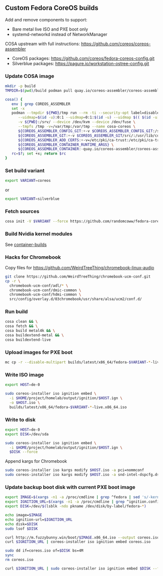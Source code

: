 ## Custom Fedora CoreOS builds

Add and remove components to support:

* Bare metal live ISO and PXE boot only
* systemd-networkd instead of NetworkManager

COSA upstream with full instructions: https://github.com/coreos/coreos-assembler

* CoreOS packages: https://github.com/coreos/fedora-coreos-config.git
* Silverblue packages: https://pagure.io/workstation-ostree-config.git

### Update COSA image

```bash
mkdir -p build
TMPDIR=$(pwd)/build podman pull quay.io/coreos-assembler/coreos-assembler:latest
```

```bash
cosa() {
   env | grep COREOS_ASSEMBLER
   set -x
   podman --tmpdir ${PWD}/tmp run --rm -ti --security-opt label=disable --privileged -w /srv \
      --uidmap=$(id -u):0:1 --uidmap=0:1:$(id -u) --uidmap $(( $(id -u) + 1 )):$(( $(id -u) + 1 )):55536 \
      -v ${PWD}:/srv/ --device /dev/kvm --device /dev/fuse \
      --tmpfs /tmp -v=/var/tmp:/var/tmp --name cosa-coreos \
      ${COREOS_ASSEMBLER_CONFIG_GIT:+-v $COREOS_ASSEMBLER_CONFIG_GIT:/srv/src/config/:ro} \
      ${COREOS_ASSEMBLER_GIT:+-v $COREOS_ASSEMBLER_GIT/src/:/usr/lib/coreos-assembler/:ro} \
      ${COREOS_ASSEMBLER_ADD_CERTS:+-v=/etc/pki/ca-trust:/etc/pki/ca-trust:ro} \
      ${COREOS_ASSEMBLER_CONTAINER_RUNTIME_ARGS} \
      ${COREOS_ASSEMBLER_CONTAINER:-quay.io/coreos-assembler/coreos-assembler:latest} "$@"
   rc=$?; set +x; return $rc
}
```

### Set build variant

```bash
export VARIANT=coreos
```

or

```bash
export VARIANT=silverblue
```

### Fetch sources

```bash
cosa init -V $VARIANT --force https://github.com/randomcoww/fedora-coreos-config-custom.git 
```

### Build Nvidia kernel modules

See [container-builds](https://github.com/randomcoww/container-builds/tree/master/nvidia-overlay)

### Hacks for Chromebook

Copy files for https://github.com/WeirdTreeThing/chromebook-linux-audio

```bash
git clone https://github.com/WeirdTreeThing/chromebook-ucm-conf.git
cp -r \
  chromebook-ucm-conf/adl/* \
  chromebook-ucm-conf/dmic-common \
  chromebook-ucm-conf/hdmi-common \
  src/config/overlay.d/03chromebook/usr/share/alsa/ucm2/conf.d/
```

### Run build

```bash
cosa clean && \
cosa fetch && \
cosa build metal4k && \
cosa buildextend-metal && \
cosa buildextend-live
```

### Upload images for PXE boot

```bash
mc cp -r --disable-multipart builds/latest/x86_64/fedora-$VARIANT-*-live* m/boot/
```

### Write ISO image

```bash
export HOST=de-0

sudo coreos-installer iso ignition embed \
  -i $HOME/project/homelab/output/ignition/$HOST.ign \
  -o $HOST.iso \
  builds/latest/x86_64/fedora-$VARIANT-*-live.x86_64.iso
```

### Write to disk

```bash
export HOST=de-0
export DISK=/dev/sda

sudo coreos-installer iso ignition embed \
  -i $HOME/project/homelab/output/ignition/$HOST.ign \
  $DISK --force
```

Append kargs for Chromebook

```bash
sudo coreos-installer iso kargs modify $HOST.iso -a pci=nommconf
sudo coreos-installer iso kargs modify $HOST.iso -a snd-intel-dspcfg.dsp_driver=3
```

### Update backup boot disk with current PXE boot image

```bash
export IMAGE=$(xargs -n1 -a /proc/cmdline | grep ^fedora | sed 's/-kernel-x86_64$//')
export IGNITION_URL=$(xargs -n1 -a /proc/cmdline | grep ^ignition.config.url= | sed 's/ignition.config.url=//')
export DISK=/dev/$(lsblk -ndo pkname /dev/disk/by-label/fedora-*)

echo image=$IMAGE
echo ignition-url=$IGNITION_URL
echo disk=$DISK
sudo lsof $DISK
```

```bash
curl http://m.fuzzybunny.win/boot/$IMAGE.x86_64.iso --output coreos.iso
curl $IGNITION_URL | coreos-installer iso ignition embed coreos.iso

sudo dd if=coreos.iso of=$DISK bs=4M
sync
rm coreos.iso
```

```bash
curl $IGNITION_URL | sudo coreos-installer iso ignition embed $DISK --force
```